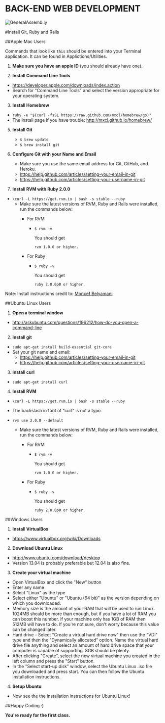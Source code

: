 BACK-END WEB DEVELOPMENT
============================

![GeneralAssemb.ly](https://github.com/generalassembly/ga-ruby-on-rails-for-devs/raw/master/images/ga.png "GeneralAssemb.ly")


#Install Git, Ruby and Rails

##Apple Mac Users 

Commands that look like ```this``` should be entered into your Terminal
application. It can be found in Applictions/Utilities.

1.	__Make sure you have an apple ID__ (you should already have one). 

2. __Install Command Line Tools__
  * https://developer.apple.com/downloads/index.action
  * Search for "Command Line Tools" and select the version appropriate
    for your operating system.

3. __Install Homebrew__
  * ```ruby -e "$(curl -fsSL https://raw.github.com/mxcl/homebrew/go)"```
  * The install page if you have trouble: http://mxcl.github.io/homebrew/

5.	__Install Git__
	*	```$ brew update```
	*	```$ brew install git```

6.	__Configure Git with your Name and Email__
	*	Make sure you use the same email address for Git, GitHub, and Heroku.
    * https://help.github.com/articles/setting-your-email-in-git
    * https://help.github.com/articles/setting-your-username-in-git

7.	__Install RVM with Ruby 2.0.0__
  * ```\curl -L https://get.rvm.io | bash -s stable --ruby```
	*	Make sure the latest versions of RVM, Ruby and Rails were installed, run the commands below:
		*	For RVM
			*	```$ rvm -v```
				
				You should get 

					rvm 1.0.0 or higher.
		* 	For Ruby

			*	```$ ruby -v```
			
				You should get 

					ruby 2.0.0p0 or higher.

Note: Install instructions credit to: [Moncef Belyamani](http://www.moncefbelyamani.com/how-to-install-xcode-homebrew-git-rvm-ruby-on-mac/#step-1
)

##Ubuntu Linux Users

1. __Open a terminal window__
  * http://askubuntu.com/questions/196212/how-do-you-open-a-command-line

2. __Install git__
  * ```sudo apt-get install build-essential git-core```
  * Set your git name and email:
    * https://help.github.com/articles/setting-your-email-in-git
    * https://help.github.com/articles/setting-your-username-in-git

3. __Install curl__
  * ```sudo apt-get install curl```

4. __Install RVM__
  * ```\curl -L https://get.rvm.io | bash -s stable --ruby```
  * The backslash in font of "curl" is not a typo.
  * ```rvm use 2.0.0 --default```

	*	Make sure the latest versions of RVM, Ruby and Rails were installed, run the commands below:
		*	For RVM
			*	```$ rvm -v```
				
				You should get 

					rvm 1.0.0 or higher.
		* 	For Ruby

			*	```$ ruby -v```
			
				You should get 

					ruby 2.0.0p0 or higher.

##Windows Users

1. __Install VirtualBox__
  * https://www.virtualbox.org/wiki/Downloads

2. __Download Ubuntu Linux__
  * http://www.ubuntu.com/download/desktop
  * Version 13.04 is probably preferable but 12.04 is also fine.

3. __Create your virtual machine__
  * Open VirtualBox and click the "New" button
  * Enter any name
  * Select "Linux" as the type
  * Select either "Ubuntu" or "Ubuntu (64 bit)" as the version depending on
    which you downloaded.
  * Memory size is the amount of your RAM that will be used to run
    Linux. 1024MB should be more than enough, but if you have a lot of
    RAM you can boost this number. If your machine only has 1GB of RAM
    then 512MB will have to do. If you're not sure, don't worry because
    this value can be changed later.
  * Hard drive - Select "Create a virtual hard drive now" then use the
    "VDI" type and then the "Dynamically allocated" option. Name the
    virtual hard drive file anything and select an amount of hard drive
    space that your computer is capable of supporting. 8GB should be plenty.
  * After clicking "Create", select the new virtual machine you created
    in the left column and press the "Start" button.
  * In the "Select start-up disk" window, select the Ubuntu Linux .iso
    file you downloaded and press start. You can then follow the Ubuntu
    installation instructions.

4. __Setup Ubuntu__
  * Now see the the installation instructions for Ubuntu Linux!

##Happy Coding :)

__You're ready for the first class.__
